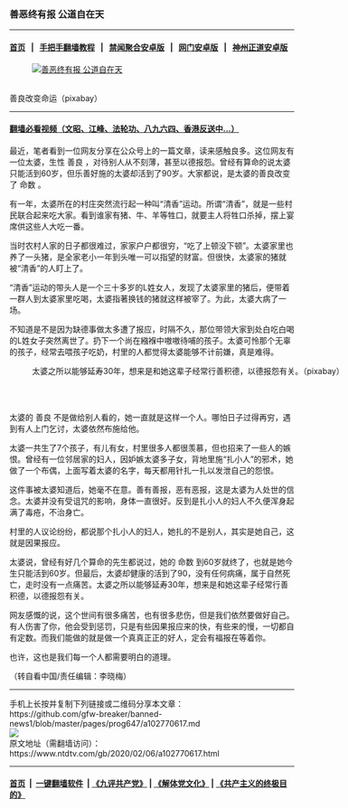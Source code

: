 ### 善恶终有报 公道自在天
------------------------

#### [首页](https://github.com/gfw-breaker/banned-news1/blob/master/README.md) &nbsp;&nbsp;|&nbsp;&nbsp; [手把手翻墙教程](https://github.com/gfw-breaker/guides/wiki) &nbsp;&nbsp;|&nbsp;&nbsp; [禁闻聚合安卓版](https://github.com/gfw-breaker/bn-android) &nbsp;&nbsp;|&nbsp;&nbsp; [网门安卓版](https://github.com/oGate2/oGate) &nbsp;&nbsp;|&nbsp;&nbsp; [神州正道安卓版](https://github.com/SzzdOgate/update) 



<div><div class="featured_image">
 <a href="https://i.ntdtv.com/assets/uploads/2020/02/2019-10-30_115025.jpg" target="_blank">
  <figure>
   <img alt="善恶终有报 公道自在天" src="https://i.ntdtv.com/assets/uploads/2020/02/2019-10-30_115025-800x450.jpg"/>
  </figure><br/>
 </a>
 <span class="caption">
  善良改变命运（pixabay）
 </span>
</div>
</div><hr/>

#### [翻墙必看视频（文昭、江峰、法轮功、八九六四、香港反送中...）](http://167.172.214.107/home.html)

<div><div class="post_content" itemprop="articleBody">
 <p>
  最近，笔者看到一位网友分享在公众号上的一篇文章，读来感触良多。这位网友有一位太婆，生性
  <ok href="https://www.ntdtv.com/gb/善良.htm">
   善良
  </ok>
  ，对待别人从不刻薄，甚至以德报怨。曾经有算命的说太婆只能活到60岁，但乐善好施的太婆却活到了90岁。大家都说，是太婆的善良改变了
  <ok href="https://www.ntdtv.com/gb/命数.htm">
   命数
  </ok>
  。
 </p>
 <p>
  有一年，太婆所在的村庄突然流行起一种叫“清香”运动。所谓“清香”，就是一些村民联合起来吃大家。看到谁家有猪、牛、羊等牲口，就要主人将牲口杀掉，摆上宴席供这些人大吃一番。
 </p>
 <p>
  当时农村人家的日子都很难过，家家户户都很穷，“吃了上顿没下顿”。太婆家里也养了一头猪，是全家老小一年到头唯一可以指望的财富。但很快，太婆家的猪就被“清香”的人盯上了。
 </p>
 <p>
  “清香”运动的带头人是一个三十多岁的L姓女人，发现了太婆家里的猪后，便带着一群人到太婆家里吃喝，太婆指著换钱的猪就这样被宰了。为此，太婆大病了一场。
 </p>
 <p>
  不知道是不是因为缺德事做太多遭了报应，时隔不久，那位带领大家到处白吃白喝的L姓女子突然离世了。扔下一个尚在繈褓中嗷嗷待哺的孩子。太婆可怜那个无辜的孩子，经常去喂孩子吃奶，村里的人都觉得太婆能够不计前嫌，真是难得。
 </p>
 <figure class="wp-caption alignnone" id="attachment_102770618" style="width: 600px">
  <img alt="" class="size-medium wp-image-102770618" src="https://i.ntdtv.com/assets/uploads/2020/02/2019-11-07_113835-600x371.jpg">
   <br/><figcaption class="wp-caption-text">
    太婆之所以能够延寿30年，想来是和她这辈子经常行善积德，以德报怨有关。（pixabay）
   </figcaption><br/>
  </img>
 </figure><br/>
 <p>
  太婆的
  <ok href="https://www.ntdtv.com/gb/善良.htm">
   善良
  </ok>
  不是做给别人看的，她一直就是这样一个人。哪怕日子过得再穷，遇到有人上门乞讨，太婆依然布施给他。
 </p>
 <p>
  太婆一共生了7个孩子，有儿有女，村里很多人都很羡慕，但也招来了一些人的嫉恨。曾经有一位邻居家的妇人，因妒嫉太婆多子女，背地里施“扎小人”的邪术，她做了一个布偶，上面写着太婆的名字，每天都用针扎一扎以发泄自己的怨恨。
 </p>
 <p>
  这件事被太婆知道后，她毫不在意。善有善报，恶有恶报，这是太婆为人处世的信念。太婆并没有受诅咒的影响，身体一直很好。反到是扎小人的妇人不久便浑身起满了毒疮，不治身亡。
 </p>
 <p>
  村里的人议论纷纷，都说那个扎小人的妇人，她扎的不是别人，其实是她自己，这就是因果报应。
 </p>
 <p>
  太婆说，曾经有好几个算命的先生都说过，她的
  <ok href="https://www.ntdtv.com/gb/命数.htm">
   命数
  </ok>
  到60岁就终了，也就是她今生只能活到60岁。但最后，太婆却健康的活到了90，没有任何病痛，属于自然死亡，走时没有一点痛苦。太婆之所以能够延寿30年，想来是和她这辈子经常行善积德，以德报怨有关。
 </p>
 <p>
  网友感慨的说，这个世间有很多痛苦，也有很多悲伤，但是我们依然要做好自己。有人伤害了你，他会受到惩罚，只是有些因果报应来的快，有些来的慢，一切都自有定数。而我们能做的就是做一个真真正正的好人，定会有福报在等着你。
 </p>
 <p>
  也许，这也是我们每一个人都需要明白的道理。
 </p>
 <p>
  （转自看中国/责任编辑：李晓梅）
 </p>
 <div class="single_ad">
 </div>
</div>
</div>
<hr/>
手机上长按并复制下列链接或二维码分享本文章：<br/>
https://github.com/gfw-breaker/banned-news1/blob/master/pages/prog647/a102770617.md <br/>
<a href='https://github.com/gfw-breaker/banned-news1/blob/master/pages/prog647/a102770617.md'><img src='https://github.com/gfw-breaker/banned-news1/blob/master/pages/prog647/a102770617.md.png'/></a> <br/>
原文地址（需翻墙访问）：https://www.ntdtv.com/gb/2020/02/06/a102770617.html


------------------------
#### [首页](https://github.com/gfw-breaker/banned-news1/blob/master/README.md) &nbsp;|&nbsp; [一键翻墙软件](https://github.com/gfw-breaker/nogfw/blob/master/README.md) &nbsp;| [《九评共产党》](https://github.com/gfw-breaker/9ping.md/blob/master/README.md#九评之一评共产党是什么) | [《解体党文化》](https://github.com/gfw-breaker/jtdwh.md/blob/master/README.md) | [《共产主义的终极目的》](https://github.com/gfw-breaker/gczydzjmd.md/blob/master/README.md)


<img src='http://gfw-breaker.win/banned-news/pages/prog647/a102770617.md' width='0px' height='0px'/>